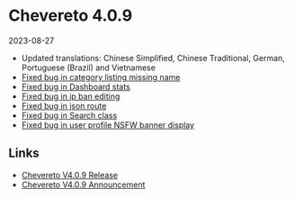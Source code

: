 # Chevereto 4.0.9

2023-08-27

- Updated translations: Chinese Simplified, Chinese Traditional, German, Portuguese (Brazil) and Vietnamese
- [Fixed bug in category listing missing name](https://chevereto.com/community/threads/chevereto-v4-0-9.15112/post-75012)
- [Fixed bug in Dashboard stats](https://chevereto.com/community/threads/chevereto-v4-0-9.15112/post-75043)
- [Fixed bug in ip ban editing](https://chevereto.com/community/threads/chevereto-v4-0-9.15112/post-75014)
- [Fixed bug in json route](https://chevereto.com/community/threads/chevereto-v4-0-9.15112/post-75037)
- [Fixed bug in Search class](https://chevereto.com/community/threads/chevereto-v4-0-9.15112/post-75038)
- [Fixed bug in user profile NSFW banner display](https://chevereto.com/community/threads/chevereto-v4-0-9.15112/post-75018)

## Links

- [Chevereto V4.0.9 Release](https://chevereto.com/community/threads/chevereto-v4-0-9.15162/)
- [Chevereto V4.0.9 Announcement](https://chevereto.com/community/threads/chevereto-v4-0-9.15112/)
